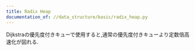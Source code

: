 ```yaml
---
title: Radix Heap
documentation_of: //data_structure/basic/radix_heap.py
---
```


Dijkstraの優先度付きキューで使用すると,通常の優先度付きキューより定数倍高速化が図れる.